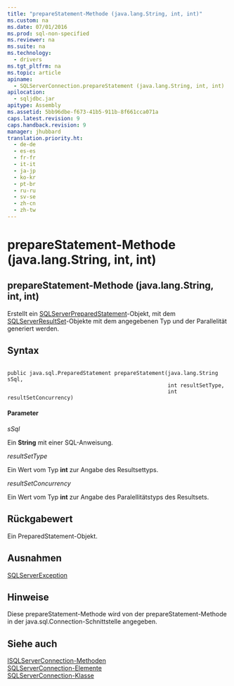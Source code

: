 ```yaml
---
title: "prepareStatement-Methode (java.lang.String, int, int)"
ms.custom: na
ms.date: 07/01/2016
ms.prod: sql-non-specified
ms.reviewer: na
ms.suite: na
ms.technology: 
  - drivers
ms.tgt_pltfrm: na
ms.topic: article
apiname: 
  - SQLServerConnection.prepareStatement (java.lang.String, int, int)
apilocation: 
  - sqljdbc.jar
apitype: Assembly
ms.assetid: 5bb96dbe-f673-41b5-911b-8f661cca071a
caps.latest.revision: 9
caps.handback.revision: 9
manager: jhubbard
translation.priority.ht: 
  - de-de
  - es-es
  - fr-fr
  - it-it
  - ja-jp
  - ko-kr
  - pt-br
  - ru-ru
  - sv-se
  - zh-cn
  - zh-tw
---
```

# prepareStatement-Methode (java.lang.String, int, int)
    
## prepareStatement\-Methode \(java.lang.String, int, int\)  
 Erstellt ein [SQLServerPreparedStatement](../content/SQLServerPreparedStatement-Class.md)\-Objekt, mit dem [SQLServerResultSet](../content/SQLServerResultSet-Class.md)\-Objekte mit dem angegebenen Typ und der Parallelität generiert werden.  
  
## Syntax  
  
```  
  
public java.sql.PreparedStatement prepareStatement(java.lang.String sSql,  
                                                   int resultSetType,  
                                                   int resultSetConcurrency)  
```  
  
#### Parameter  
 *sSql*  
  
 Ein **String** mit einer SQL\-Anweisung.  
  
 *resultSetType*  
  
 Ein Wert vom Typ **int**  zur Angabe des Resultsettyps.  
  
 *resultSetConcurrency*  
  
 Ein Wert vom Typ **int**  zur Angabe des Paralellitätstyps des Resultsets.  
  
## Rückgabewert  
 Ein PreparedStatement\-Objekt.  
  
## Ausnahmen  
 [SQLServerException](../content/SQLServerException-Class.md)  
  
## Hinweise  
 Diese prepareStatement\-Methode wird von der prepareStatement\-Methode in der java.sql.Connection\-Schnittstelle angegeben.  
  
## Siehe auch  
 [ISQLServerConnection-Methoden](../content/SQLServerConnection-Methods.md)   
 [SQLServerConnection-Elemente](../content/SQLServerConnection-Members.md)   
 [SQLServerConnection-Klasse](../content/SQLServerConnection-Class.md)  
  
  